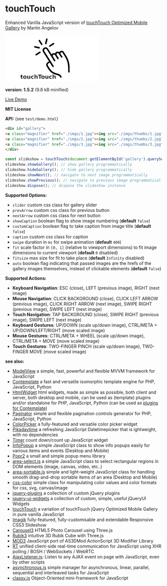 # touchTouch

Enhanced Vanilla JavaScript version of [touchTouch Optimized Mobile Gallery](https://github.com/tutorialzine/touchTouch) by Martin Angelov


![touchTouch Optimized Mobile Gallery](/touchtouch.jpg)


**version: 1.5.2** (9.8 kB minified)


[Live Demo](https://foo123.github.io/examples/touchtouch/)


**MIT License**


**API:** (see `test/demo.html`)

```html
<div id="gallery">
<a class="magnifier" href="./imgs/1.jpg"><img src="./imgs/thumbs/1.jpg" /></a>
<a class="magnifier" href="./imgs/2.jpg"><img src="./imgs/thumbs/2.jpg" /></a>
<a class="magnifier" href="./imgs/3.jpg"><img src="./imgs/thumbs/3.jpg" /></a>
</div>
```
```javascript
const slideshow = touchTouch(document.getElementById('gallery').querySelectorAll('.magnifier'), options);
slideshow.showGallery(); // show gallery programmatically
slideshow.hideGallery(); // hide gallery programmatically
slideshow.showNext(); // navigate to next image programmatically
slideshow.showPrevious(); // navigate to previous image programmatically
slideshow.dispose(); // dispose the slideshow instance
```

**Supported Options:**

* `slider` custom css class for gallery slider
* `prevArrow` custom css class for previous button
* `nextArrow` custom css class for next button
* `showCaption` boolean flag to show image numbering (**default** `false`)
* `customCaption` boolean flag to take caption from image title (**default** `false`)
* `caption` custom css class for caption
* `swipe` duration in `ms` for swipe animation (**default** `400`)
* `fit` scale factor in `[0, 1]` (relative to viewport dimensions) to fit image dimensions to current viewport (**default** `0` disabled)
* `fitsize` max size for fit to take place (**default** `Infinity` disabled)
* `auto` boolean flag indicating that passed images are the hrefs of the gallery images themselves, instead of clickable elements (**default** `false`)


**Supported Actions:**

* **Keyboard Navigation**: ESC (close), LEFT (previous image), RIGHT (next image)
* **Mouse Navigation**: CLICK BACKGROUND (close), CLICK LEFT ARROW (previous image), CLICK RIGHT ARROW (next image), SWIPE RIGHT (previous image), SWIPE LEFT (next image)
* **Touch Navigation**: TAP BACKGROUND (close), SWIPE RIGHT (previous image), SWIPE LEFT (next image)
* **Keyboard Gestures**: UP/DOWN (scale up/down image), CTRL/META + UP/DOWN/LEFT/RIGHT (move scaled image)
* **Mouse Gestures**: CTRL/META + WHEEL (scale up/down image), CTRL/META + MOVE (move scaled image)
* **Touch Gestures**: TWO-FINGER PINCH (scale up/down image), TWO-FINGER MOVE (move scaled image)


**see also:**

* [ModelView](https://github.com/foo123/modelview.js) a simple, fast, powerful and flexible MVVM framework for JavaScript
* [Contemplate](https://github.com/foo123/Contemplate) a fast and versatile isomorphic template engine for PHP, JavaScript, Python
* [HtmlWidget](https://github.com/foo123/HtmlWidget) html widgets, made as simple as possible, both client and server, both desktop and mobile, can be used as (template) plugins and/or standalone for PHP, JavaScript, Python (can be used as [plugins for Contemplate](https://github.com/foo123/Contemplate/blob/master/src/js/plugins/plugins.txt))
* [Paginator](https://github.com/foo123/Paginator)  simple and flexible pagination controls generator for PHP, JavaScript, Python
* [ColorPicker](https://github.com/foo123/ColorPicker) a fully-featured and versatile color picker widget
* [Pikadaytime](https://github.com/foo123/Pikadaytime) a refreshing JavaScript Datetimepicker that is ightweight, with no dependencies
* [Timer](https://github.com/foo123/Timer) count down/count up JavaScript widget
* [InfoPopup](https://github.com/foo123/InfoPopup) a simple JavaScript class to show info popups easily for various items and events (Desktop and Mobile)
* [Popr2](https://github.com/foo123/Popr2) a small and simple popup menu library
* [area-select.js](https://github.com/foo123/area-select.js) a simple JavaScript class to select rectangular regions in DOM elements (image, canvas, video, etc..)
* [area-sortable.js](https://github.com/foo123/area-sortable.js) simple and light-weight JavaScript class for handling smooth drag-and-drop sortable items of an area (Desktop and Mobile)
* [css-color](https://github.com/foo123/css-color) simple class for manipulating color values and color formats for css, svg, canvas/image
* [jquery-plugins](https://github.com/foo123/jquery-plugins) a collection of custom jQuery plugins
* [jquery-ui-widgets](https://github.com/foo123/jquery-ui-widgets) a collection of custom, simple, useful jQueryUI Widgets
* [touchTouch](https://github.com/foo123/touchTouch) a variation of touchTouch jQuery Optimized Mobile Gallery in pure vanilla JavaScript
* [Imagik](https://github.com/foo123/Imagik) fully-featured, fully-customisable and extendable Responsive CSS3 Slideshow
* [Carousel3](https://github.com/foo123/Carousel3) HTML5 Photo Carousel using Three.js
* [Rubik3](https://github.com/foo123/Rubik3) intuitive 3D Rubik Cube with Three.js
* [MOD3](https://github.com/foo123/MOD3) JavaScript port of AS3DMod ActionScript 3D Modifier Library
* [RT](https://github.com/foo123/RT) unified client-side real-time communication for JavaScript using XHR polling / BOSH / WebSockets / WebRTC
* [AjaxListener.js](https://github.com/foo123/AjaxListener.js): Listen to any AJAX event on page with JavaScript, even by other scripts
* [asynchronous.js](https://github.com/foo123/asynchronous.js) simple manager for asynchronous, linear, parallel, sequential and interleaved tasks for JavaScript
* [classy.js](https://github.com/foo123/classy.js) Object-Oriented mini-framework for JavaScript

